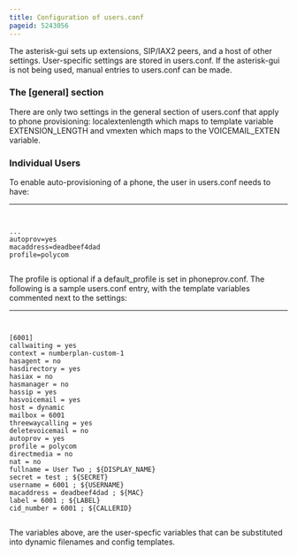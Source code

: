 ```yaml
---
title: Configuration of users.conf
pageid: 5243056
---
```


The asterisk-gui sets up extensions, SIP/IAX2 peers, and a host of other settings. User-specific settings are stored in users.conf. If the asterisk-gui is not being used, manual entries to users.conf can be made.


### The [general] section


There are only two settings in the general section of users.conf that apply to phone provisioning: localextenlength which maps to template variable EXTENSION_LENGTH and vmexten which maps to the VOICEMAIL_EXTEN variable.


### Individual Users


To enable auto-provisioning of a phone, the user in users.conf needs to have:




---

  
  


```


... 
autoprov=yes
macaddress=deadbeef4dad
profile=polycom


```


The profile is optional if a default_profile is set in phoneprov.conf. The following is a sample users.conf entry, with the template variables commented next to the settings:




---

  
  


```


[6001]
callwaiting = yes 
context = numberplan-custom-1 
hasagent = no 
hasdirectory = yes 
hasiax = no 
hasmanager = no 
hassip = yes 
hasvoicemail = yes 
host = dynamic 
mailbox = 6001 
threewaycalling = yes 
deletevoicemail = no 
autoprov = yes 
profile = polycom 
directmedia = no 
nat = no 
fullname = User Two ; ${DISPLAY_NAME} 
secret = test ; ${SECRET} 
username = 6001 ; ${USERNAME} 
macaddress = deadbeef4dad ; ${MAC} 
label = 6001 ; ${LABEL} 
cid_number = 6001 ; ${CALLERID}


```


The variables above, are the user-specfic variables that can be substituted into dynamic filenames and config templates.

